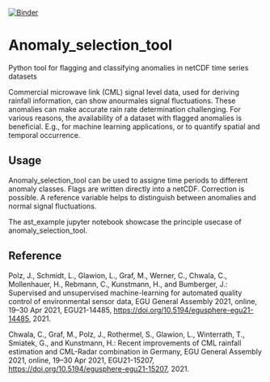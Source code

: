 [![Binder](https://mybinder.org/badge_logo.svg)](https://mybinder.org/v2/gh/LGlawion/anomaly_selection_tool.git/main)

# Anomaly_selection_tool
Python tool for flagging and classifying anomalies in netCDF time series datasets

Commercial microwave link (CML) signal level data, used for deriving rainfall information, 
can show anourmales signal fluctuations.
These anomalies can make accurate rain rate determination challenging.
For various reasons, the availability of a dataset with flagged anomalies is beneficial. 
E.g., for machine learning applications, or to quantify spatial and temporal occurrence.

## Usage

Anomaly_selection_tool can be used to assigne time periods to different anomaly classes. 
Flags are written directly into a netCDF. Correction is possible.
A reference variable helps to distinguish between anomalies and normal signal fluctuations.

The ast_example jupyter notebook showcase the principle usecase of anomaly_selection_tool.

## Reference

 Polz, J., Schmidt, L., Glawion, L., Graf, M., Werner, C., Chwala, C., Mollenhauer, H., Rebmann, C., Kunstmann, H., and Bumberger, J.: Supervised and unsupervised machine-learning for automated quality control of environmental sensor data, EGU General Assembly 2021, online, 19–30 Apr 2021, EGU21-14485, https://doi.org/10.5194/egusphere-egu21-14485, 2021. 
 
 Chwala, C., Graf, M., Polz, J., Rothermel, S., Glawion, L., Winterrath, T., Smiatek, G., and Kunstmann, H.: Recent improvements of CML rainfall estimation and CML-Radar combination in Germany, EGU General Assembly 2021, online, 19–30 Apr 2021, EGU21-15207, https://doi.org/10.5194/egusphere-egu21-15207, 2021. 

